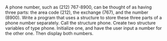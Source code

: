  A phone number, such as (212) 767-8900, can be thought of as having three parts: the
area code (212), the exchange (767), and the number (8900). Write a program that uses a
structure to store these three parts of a phone number separately. Call the structure
phone. Create two structure variables of type phone. Initialize one, and have the user
input a number for the other one. Then display both numbers.
